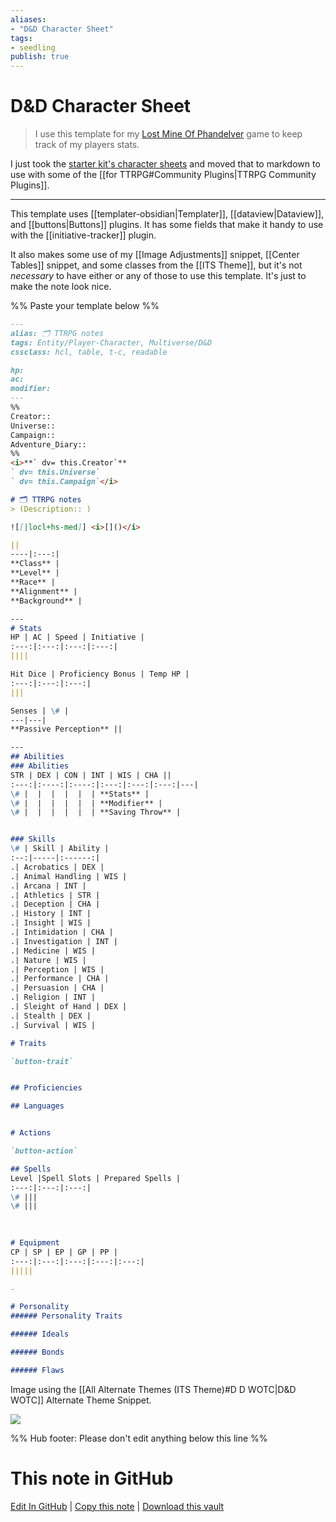 ```yaml
---
aliases: 
- "D&D Character Sheet"
tags:
- seedling
publish: true
---
```


# D&D Character Sheet

> I use this template for my [Lost Mine Of Phandelver](https://dnd.wizards.com/products/tabletop-games/rpg-products/rpg_starterset) game to keep track of my players stats.

I just took the [starter kit's character sheets](https://media.wizards.com/downloads/dnd/StarterSet_Charactersv2.pdf) and moved that to markdown to use with some of the [[for TTRPG#Community Plugins|TTRPG Community Plugins]].

---
This template uses [[templater-obsidian|Templater]], [[dataview|Dataview]], and [[buttons|Buttons]] plugins. It has some fields that make it handy to use with the [[initiative-tracker]] plugin. 

It also makes some use of my [[Image Adjustments]] snippet, [[Center Tables]] snippet, and some classes from the [[ITS Theme]], but it's not *necessary* to have either or any of those to use this template. It's just to make the note look nice.

%% Paste your template below %%

```markdown
---
alias: 🗂️ TTRPG notes
tags: Entity/Player-Character, Multiverse/D&D
cssclass: hcl, table, t-c, readable

hp: 
ac: 
modifier: 
---
%%
Creator:: 
Universe:: 
Campaign:: 
Adventure_Diary:: 
%%
<i>**` dv= this.Creator`**
` dv= this.Universe`
` dv= this.Campaign`</i>

# 🗂️ TTRPG notes
> (Description:: )

![[|locl+hs-med]] <i>[]()</i>

||
----|:---:|
**Class** | 
**Level** | 
**Race** | 
**Alignment** | 
**Background** | 

---
# Stats
HP | AC | Speed | Initiative |
:---:|:---:|:---:|:---:|
||||

Hit Dice | Proficiency Bonus | Temp HP | 
:---:|:---:|:---:|
|||

Senses | \# |
---|---|
**Passive Perception** ||

---
## Abilities
### Abilities
STR | DEX | CON | INT | WIS | CHA ||
:---:|:----:|:----:|:---:|:---:|:---:|---|
\# |  |  |  |  |  | **Stats** |
\# |  |  |  |  |  | **Modifier** |
\# |  |  |  |  |  | **Saving Throw** |


### Skills
\# | Skill | Ability |
:--:|-----|:------:|
.| Acrobatics | DEX |
.| Animal Handling | WIS |
.| Arcana | INT |
.| Athletics | STR |
.| Deception | CHA |
.| History | INT |
.| Insight | WIS |
.| Intimidation | CHA |
.| Investigation | INT |
.| Medicine | WIS |
.| Nature | WIS |
.| Perception | WIS |
.| Performance | CHA |
.| Persuasion | CHA |
.| Religion | INT |
.| Sleight of Hand | DEX |
.| Stealth | DEX |
.| Survival | WIS |

# Traits

`button-trait`


## Proficiencies

## Languages


# Actions

`button-action`

## Spells
Level |Spell Slots | Prepared Spells |
:---:|:---:|:---:|
\# |||
\# |||
 
 

# Equipment
CP | SP | EP | GP | PP |
:---:|:---:|:---:|:---:|:---:|
|||||

- 

# Personality
###### Personality Traits

###### Ideals

###### Bonds

###### Flaws

```

Image using the [[All Alternate Themes (ITS Theme)#D D WOTC\|D&D WOTC]] Alternate Theme Snippet.

[![](https://raw.githubusercontent.com/SlRvb/Obsidian--ITS-Theme/main/Images/Note-Showcase/T-DnD--Character-Sheet.png)](https://raw.githubusercontent.com/SlRvb/Obsidian--ITS-Theme/main/Images/Note-Showcase/T-DnD--Character-Sheet.png)

%% Hub footer: Please don't edit anything below this line %%

# This note in GitHub

<span class="git-footer">[Edit In GitHub](https://github.dev/obsidian-community/obsidian-hub/blob/main/03%20-%20Showcases%20%26%20Templates/Templates/TTRPG%20notes/DnD%20Character%20Sheet.md "git-hub-edit-note") | [Copy this note](https://raw.githubusercontent.com/obsidian-community/obsidian-hub/main/03%20-%20Showcases%20%26%20Templates/Templates/TTRPG%20notes/DnD%20Character%20Sheet.md "git-hub-copy-note") | [Download this vault](https://github.com/obsidian-community/obsidian-hub/archive/refs/heads/main.zip "git-hub-download-vault") </span>
